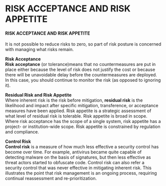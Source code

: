# RISK ACCEPTANCE AND RISK APPETITE

#### RISK ACCEPTANCE AND RISK APPETITE

It is not possible to reduce risks to zero, so part of risk posture is concerned with managing what risks remain.

**Risk Acceptance**  
**Risk acceptance** (or tolerance)means that no countermeasures are put in place either because the level of risk does not justify the cost or because there will be unavoidable delay before the countermeasures are deployed. In this case, you should continue to monitor the risk (as opposed to ignoring it).

**Residual Risk and Risk Appetite**  
Where inherent risk is the risk before mitigation, **residual risk** is the likelihood and impact after specific mitigation, transference, or acceptance measures have been applied. Risk appetite is a strategic assessment of what level of residual risk is tolerable. Risk appetite is broad in scope. Where risk acceptance has the scope of a single system, risk appetite has a project- or institution-wide scope. Risk appetite is constrained by regulation and compliance.

**Control Risk**  
**Control risk** is a measure of how much less effective a security control has become over time. For example, antivirus became quite capable of detecting malware on the basis of signatures, but then less effective as threat actors started to obfuscate code. Control risk can also refer a security control that was never effective in mitigating inherent risk. This illustrates the point that risk management is an ongoing process, requiring continual reassessment and re-prioritization.